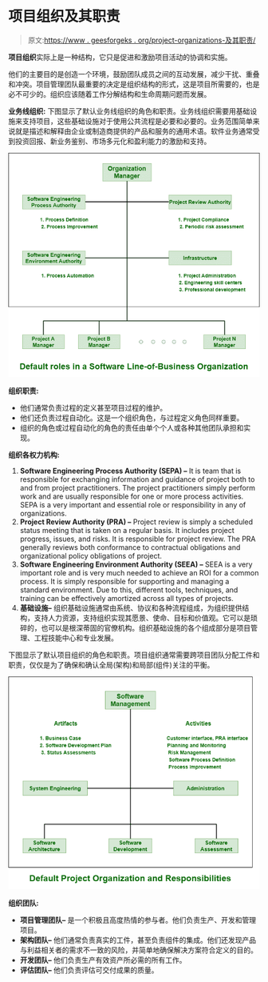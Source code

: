 # 项目组织及其职责

> 原文:[https://www . geesforgeks . org/project-organizations-及其职责/](https://www.geeksforgeeks.org/project-organizations-and-their-responsibilities/)

**项目组织**实际上是一种结构，它只是促进和激励项目活动的协调和实施。

他们的主要目的是创造一个环境，鼓励团队成员之间的互动发展，减少干扰、重叠和冲突。项目管理团队最重要的决定是组织结构的形式，这是项目所需要的，也是必不可少的。组织应该随着工作分解结构和生命周期问题而发展。

**业务线组织:**
下图显示了默认业务线组织的角色和职责。业务线组织需要用基础设施来支持项目，这些基础设施对于使用公共流程是必要和必要的。业务范围简单来说就是描述和解释由企业或制造商提供的产品和服务的通用术语。软件业务通常受到投资回报、新业务鉴别、市场多元化和盈利能力的激励和支持。

![](img/d6d26c68abc52a228fe812eaa82d4ba3.png)

**组织职责:**

*   他们通常负责过程的定义甚至项目过程的维护。
*   他们还负责过程自动化。这是一个组织角色，与过程定义角色同样重要。
*   组织的角色或过程自动化的角色的责任由单个个人或各种其他团队承担和实现。

**组织各权力机构:**

1.  **Software Engineering Process Authority (SEPA) –**
    It is team that is responsible for exchanging information and guidance of project both to and from project practitioners. The project practitioners simply perform work and are usually responsible for one or more process activities. SEPA is a very important and essential role or responsibility in any of organizations.
2.  **Project Review Authority (PRA) –**
    Project review is simply a scheduled status meeting that is taken on a regular basis. It includes project progress, issues, and risks. It is responsible for project review. The PRA generally reviews both conformance to contractual obligations and organizational policy obligations of project.
3.  **Software Engineering Environment Authority (SEEA) –**
    SEEA is a very important role and is very much needed to achieve an ROI for a common process. It is simply responsible for supporting and managing a standard environment. Due to this, different tools, techniques, and training can be effectively amortized across all types of projects.
4.  **基础设施–**
    组织基础设施通常由系统、协议和各种流程组成，为组织提供结构，支持人力资源，支持组织实现其愿景、使命、目标和价值观。它可以是琐碎的，也可以是根深蒂固的官僚机构。组织基础设施的各个组成部分是项目管理、工程技能中心和专业发展。

下图显示了默认项目组织的角色和职责。项目组织通常需要跨项目团队分配工件和职责，仅仅是为了确保和确认全局(架构)和局部(组件)关注的平衡。

![](img/33ec1628fcc48e342fe12b929ace8789.png)

**组织团队:**

*   **项目管理团队–**
    是一个积极且高度热情的参与者。他们负责生产、开发和管理项目。
*   **架构团队–**
    他们通常负责真实的工件，甚至负责组件的集成。他们还发现产品与利益相关者的需求不一致的风险，并简单地确保解决方案符合定义的目的。
*   **开发团队–**
    他们负责生产有效资产所必需的所有工作。
*   **评估团队–**
    他们负责评估可交付成果的质量。